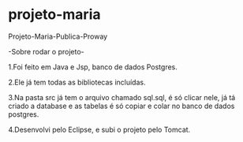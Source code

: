 # projeto-maria
Projeto-Maria-Publica-Proway

-Sobre rodar o projeto-

1.Foi feito em Java e Jsp, banco de dados Postgres.

2.Ele já tem todas as bibliotecas incluídas.

3.Na pasta src já tem o arquivo chamado sql.sql, é só clicar nele, já tá criado a database e as tabelas é só copiar e colar no banco de dados postgres.

4.Desenvolvi pelo Eclipse, e subi o projeto pelo Tomcat.
